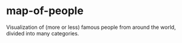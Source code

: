 map-of-people
=============

Visualization of (more or less) famous people from around the world, divided into many categories.
